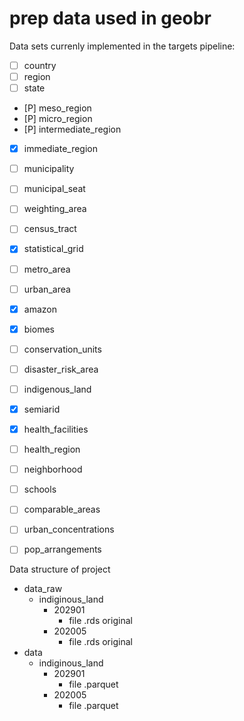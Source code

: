 # prep data used in geobr

Data sets currenly implemented in the targets pipeline:

- [ ] country
- [ ] region
- [ ] state
- [P] meso_region
- [P] micro_region
- [P] intermediate_region
- [X] immediate_region
- [ ] municipality
- [ ] municipal_seat
- [ ] weighting_area
- [ ] census_tract
- [X] statistical_grid
- [ ] metro_area
- [ ] urban_area
- [x] amazon
- [x] biomes
- [ ] conservation_units
- [ ] disaster_risk_area
- [ ] indigenous_land
- [x] semiarid
- [X] health_facilities
- [ ] health_region
- [ ] neighborhood
- [ ] schools
- [ ] comparable_areas
- [ ] urban_concentrations
- [ ] pop_arrangements


Data structure of project

-	data_raw
    - indiginous_land
      - 202901
        - file .rds original
      - 202005
        - file .rds original
-	data
    - indiginous_land
      - 202901
        - file .parquet
      - 202005
        - file .parquet
